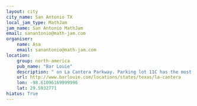 ```yaml
---
layout: city
city_name: San Antonio TX
local_jam_type: MathJam
jam_name: San Antonio MathJam
email: sanantonio@math-jam.com
organiser:
    name: Asa
    email: sanantonio@math-jam.com
location:
    group: north-america
    pub_name: "Bar Louie"
    description: " on La Cantera Parkway. Parking lot 11C has the most spaces at the shortest distance."
    url: http://www.barlouie.com/locations/states/texas/la-cantera
    lon: -98.61096169999996
    lat: 29.5932771
hiatus: True
---
```

